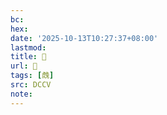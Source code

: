 ```yaml
---
bc:
hex:
date: '2025-10-13T10:27:37+08:00'
lastmod:
title: 􄶜
url: 􄶜
tags: [䖘]
src: DCCV
note:
---
```

